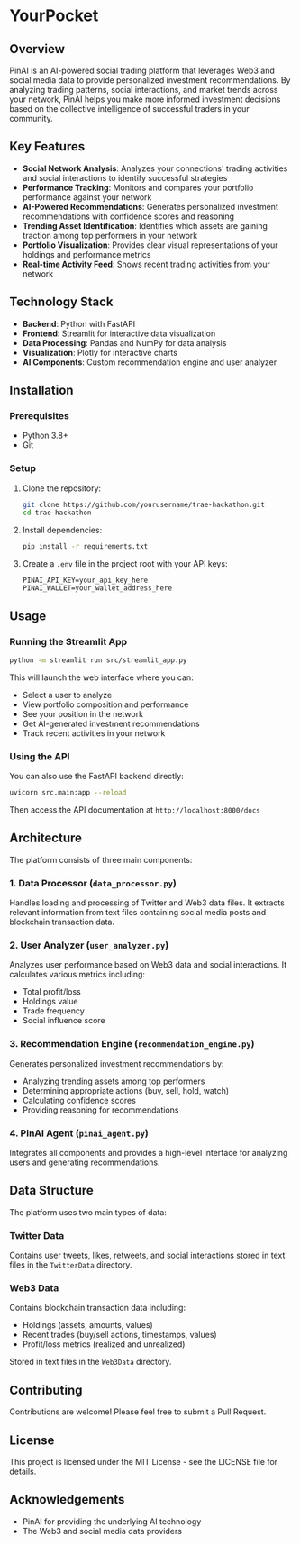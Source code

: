 # YourPocket

## Overview

PinAI is an AI-powered social trading platform that leverages Web3 and social media data to provide personalized investment recommendations. By analyzing trading patterns, social interactions, and market trends across your network, PinAI helps you make more informed investment decisions based on the collective intelligence of successful traders in your community.

## Key Features

- **Social Network Analysis**: Analyzes your connections' trading activities and social interactions to identify successful strategies
- **Performance Tracking**: Monitors and compares your portfolio performance against your network
- **AI-Powered Recommendations**: Generates personalized investment recommendations with confidence scores and reasoning
- **Trending Asset Identification**: Identifies which assets are gaining traction among top performers in your network
- **Portfolio Visualization**: Provides clear visual representations of your holdings and performance metrics
- **Real-time Activity Feed**: Shows recent trading activities from your network

## Technology Stack

- **Backend**: Python with FastAPI
- **Frontend**: Streamlit for interactive data visualization
- **Data Processing**: Pandas and NumPy for data analysis
- **Visualization**: Plotly for interactive charts
- **AI Components**: Custom recommendation engine and user analyzer

## Installation

### Prerequisites

- Python 3.8+
- Git

### Setup

1. Clone the repository:
   ```bash
   git clone https://github.com/yourusername/trae-hackathon.git
   cd trae-hackathon
   ```

2. Install dependencies:
   ```bash
   pip install -r requirements.txt
   ```

3. Create a `.env` file in the project root with your API keys:
   ```
   PINAI_API_KEY=your_api_key_here
   PINAI_WALLET=your_wallet_address_here
   ```

## Usage

### Running the Streamlit App

```bash
python -m streamlit run src/streamlit_app.py
```

This will launch the web interface where you can:
- Select a user to analyze
- View portfolio composition and performance
- See your position in the network
- Get AI-generated investment recommendations
- Track recent activities in your network

### Using the API

You can also use the FastAPI backend directly:

```bash
uvicorn src.main:app --reload
```

Then access the API documentation at `http://localhost:8000/docs`

## Architecture

The platform consists of three main components:

### 1. Data Processor (`data_processor.py`)

Handles loading and processing of Twitter and Web3 data files. It extracts relevant information from text files containing social media posts and blockchain transaction data.

### 2. User Analyzer (`user_analyzer.py`)

Analyzes user performance based on Web3 data and social interactions. It calculates various metrics including:
- Total profit/loss
- Holdings value
- Trade frequency
- Social influence score

### 3. Recommendation Engine (`recommendation_engine.py`)

Generates personalized investment recommendations by:
- Analyzing trending assets among top performers
- Determining appropriate actions (buy, sell, hold, watch)
- Calculating confidence scores
- Providing reasoning for recommendations

### 4. PinAI Agent (`pinai_agent.py`)

Integrates all components and provides a high-level interface for analyzing users and generating recommendations.

## Data Structure

The platform uses two main types of data:

### Twitter Data

Contains user tweets, likes, retweets, and social interactions stored in text files in the `TwitterData` directory.

### Web3 Data

Contains blockchain transaction data including:
- Holdings (assets, amounts, values)
- Recent trades (buy/sell actions, timestamps, values)
- Profit/loss metrics (realized and unrealized)

Stored in text files in the `Web3Data` directory.

## Contributing

Contributions are welcome! Please feel free to submit a Pull Request.

## License

This project is licensed under the MIT License - see the LICENSE file for details.

## Acknowledgements

- PinAI for providing the underlying AI technology
- The Web3 and social media data providers
